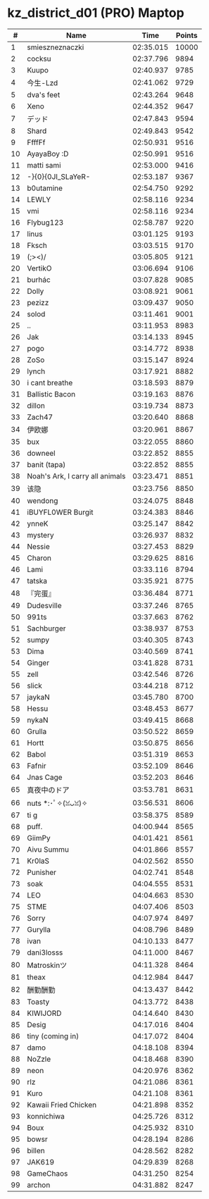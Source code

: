 # kz_district_d01 (PRO) Maptop

|  # | Name | Time | Points |
|-------------- | -------------- | -------------- | -------------- | 
| 1 | smieszneznaczki | 02:35.015 | 10000 | 
| 2 | cocksu | 02:37.796 | 9894 | 
| 3 | Kuupo | 02:40.937 | 9785 | 
| 4 | 今生-Lzd | 02:41.062 | 9729 | 
| 5 | dva's feet | 02:43.264 | 9648 | 
| 6 | Xeno | 02:44.352 | 9647 | 
| 7 | デッド | 02:47.843 | 9594 | 
| 8 | Shard | 02:49.843 | 9542 | 
| 9 | FfffFf | 02:50.931 | 9516 | 
| 10 | AyayaBoy :D | 02:50.991 | 9516 | 
| 11 | matti sami | 02:53.000 | 9416 | 
| 12 | -}{0}{0JI_SLaYeR- | 02:53.187 | 9367 | 
| 13 | b0utamine | 02:54.750 | 9292 | 
| 14 | LEWLY | 02:58.116 | 9234 | 
| 15 | vmi | 02:58.116 | 9234 | 
| 16 | Flybug123 | 02:58.787 | 9220 | 
| 17 | linus | 03:01.125 | 9193 | 
| 18 | Fksch | 03:03.515 | 9170 | 
| 19 | (;><)/ | 03:05.805 | 9121 | 
| 20 | VertikO | 03:06.694 | 9106 | 
| 21 | burhác | 03:07.828 | 9085 | 
| 22 | Dolly | 03:08.921 | 9061 | 
| 23 | pezizz | 03:09.437 | 9050 | 
| 24 | solod | 03:11.461 | 9001 | 
| 25 | .. | 03:11.953 | 8983 | 
| 26 | Jak | 03:14.133 | 8945 | 
| 27 | pogo | 03:14.772 | 8938 | 
| 28 | ZoSo | 03:15.147 | 8924 | 
| 29 | lynch | 03:17.921 | 8882 | 
| 30 | i cant breathe | 03:18.593 | 8879 | 
| 31 | Ballistic Bacon | 03:19.163 | 8876 | 
| 32 | dillon | 03:19.734 | 8873 | 
| 33 | Zach47 | 03:20.640 | 8868 | 
| 34 | 伊欧娜 | 03:20.961 | 8867 | 
| 35 | bux | 03:22.055 | 8860 | 
| 36 | downeel | 03:22.852 | 8855 | 
| 37 | banit (tapa) | 03:22.852 | 8855 | 
| 38 | Noah's Ark, I carry all animals | 03:23.471 | 8851 | 
| 39 | 该隐 | 03:23.756 | 8850 | 
| 40 | wendong | 03:24.075 | 8848 | 
| 41 | iBUYFL0WER Burgit | 03:24.383 | 8846 | 
| 42 | ynneK | 03:25.147 | 8842 | 
| 43 | mystery | 03:26.937 | 8832 | 
| 44 | Nessie | 03:27.453 | 8829 | 
| 45 | Charon | 03:29.625 | 8816 | 
| 46 | Lami | 03:33.116 | 8794 | 
| 47 | tatska | 03:35.921 | 8775 | 
| 48 | 『完蛋』 | 03:36.484 | 8771 | 
| 49 | Dudesville | 03:37.246 | 8765 | 
| 50 | 991ts | 03:37.663 | 8762 | 
| 51 | Sachburger | 03:38.937 | 8753 | 
| 52 | sumpy | 03:40.305 | 8743 | 
| 53 | Dima | 03:40.569 | 8741 | 
| 54 | Ginger | 03:41.828 | 8731 | 
| 55 | zell | 03:42.546 | 8726 | 
| 56 | slick | 03:44.218 | 8712 | 
| 57 | jaykaN | 03:45.780 | 8700 | 
| 58 | Hessu | 03:48.453 | 8677 | 
| 59 | nykaN | 03:49.415 | 8668 | 
| 60 | Grulla | 03:50.522 | 8659 | 
| 61 | Hortt | 03:50.875 | 8656 | 
| 62 | Babol | 03:51.319 | 8653 | 
| 63 | Fafnir | 03:52.109 | 8646 | 
| 64 | Jnas Cage | 03:52.203 | 8646 | 
| 65 | 真夜中のドア | 03:53.781 | 8631 | 
| 66 | nuts *:･ﾟ✧(ꈍᴗꈍ)✧ | 03:56.531 | 8606 | 
| 67 | ti g | 03:58.375 | 8589 | 
| 68 | puff. | 04:00.944 | 8565 | 
| 69 | GiimPy | 04:01.421 | 8561 | 
| 70 | Aivu Summu | 04:01.866 | 8557 | 
| 71 | Kr0laS | 04:02.562 | 8550 | 
| 72 | Punisher | 04:02.741 | 8548 | 
| 73 | soak | 04:04.555 | 8531 | 
| 74 | LEO | 04:04.663 | 8530 | 
| 75 | STME | 04:07.406 | 8503 | 
| 76 | Sorry | 04:07.974 | 8497 | 
| 77 | Gurylla | 04:08.796 | 8489 | 
| 78 | ivan | 04:10.133 | 8477 | 
| 79 | dani3losss | 04:11.000 | 8467 | 
| 80 | Matroskinツ | 04:11.328 | 8464 | 
| 81 | theax | 04:12.984 | 8447 | 
| 82 | 酬勤酬勤 | 04:13.437 | 8442 | 
| 83 | Toasty | 04:13.772 | 8438 | 
| 84 | KIWIJORD | 04:14.640 | 8430 | 
| 85 | Desig | 04:17.016 | 8404 | 
| 86 | tiny (coming in) | 04:17.072 | 8404 | 
| 87 | damo | 04:18.108 | 8394 | 
| 88 | NoZzle | 04:18.468 | 8390 | 
| 89 | neon | 04:20.976 | 8362 | 
| 90 | rlz | 04:21.086 | 8361 | 
| 91 | Kuro | 04:21.108 | 8361 | 
| 92 | Kawaii Fried Chicken | 04:21.898 | 8352 | 
| 93 | konnichiwa | 04:25.726 | 8312 | 
| 94 | Boux | 04:25.932 | 8310 | 
| 95 | bowsr | 04:28.194 | 8286 | 
| 96 | billen | 04:28.562 | 8282 | 
| 97 | JAK619 | 04:29.839 | 8268 | 
| 98 | GameChaos | 04:31.250 | 8254 | 
| 99 | archon | 04:31.882 | 8247 | 

